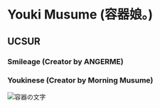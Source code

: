 # Youki Musume (容器娘。) 
## UCSUR
### Smileage (Creator by ANGERME)
### Youkinese (Creator by Morning Musume)
![容器の文字](https://github.com/user-attachments/assets/0ef3d914-0078-4960-8178-82f8e21bca74)
